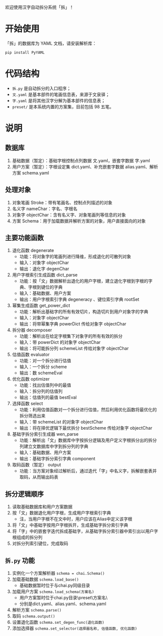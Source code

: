 欢迎使用汉字自动拆分系统「拆」！

# 开始使用

「拆」的数据库为 YAML 文档，请安装解析库：

```bash
pip install PyYAML
```

# 代码结构

- `拆.py` 是自动拆分的入口程序；
- `文.yaml` 是基本部件的笔画信息表，来源于文泉驿；
- `字.yaml` 是将其他汉字分解为基本部件的信息表；
- `preset/` 是本系统内置的方案集，目前包括 98 五笔。

# 说明

## 数据库

1. 基础数据（暂定）：基础字根控制点列数据 文.yaml，嵌套字数据 字.yaml
2. 用户方案（暂定）：字根设定集 dict.yaml、补充嵌套字数据 alias.yaml、解析方案 schema.yaml

## 处理对象

1. 对象笔画 Stroke：带有笔画名、控制点列描述的对象
2. 名义字 nameChar：字名、字根名
2. 对象字 objectChar：含有名义字、对象笔画列等信息的对象
3. 方案 Schema：用于加载数据并解析方案的对象，用户直接面向的对象

## 主要功能函数

1. 退化函数 degenerate
    - 功能：将对象字的笔画列进行降维，形成退化的可散列对象
    - 输入：对象字 objectChar
    - 输出：退化字 degenChar
2. 用户字根索引生成函数 dict_parse
    - 功能：按「文」数据解析出退化的用户字根，建立退化字根到字根的字典、字根到键位的字典
    - 输入：基础数据、用户方案
    - 输出：用户字根索引字典 degeneracy 、键位索引字典 rootSet
3. 幂集生成函数 get_power_dict
    - 功能：解析出基础字的所有有效切片，构造切片到用户对象字的字典
    - 输入：对象字 objectChar
    - 输出：将带幂集字典 powerDict 传给对象字 objectChar
4. 拆分器 decomposer
    - 功能：解析出在给定字根集下对象字的所有有效的拆分
    - 输入：带 powerDict 的对象字 objectChar
    - 输出：将可能拆分列 schemeList 传给对象字 objectChar
5. 估值函数 evaluator
    - 功能：对一个拆分进行估值
    - 输入：一个拆分 scheme
    - 输出：数 schemeEval
6. 优化函数 optimizer
    - 功能：找出估值列中的最值
    - 输入：拆分列的估值列
    - 输出：估值列的最值 bestEval
7. 选择函数 select
    - 功能：利用估值函数对一个拆分进行估值，然后利用优化函数将最优化的拆分筛选出来
    - 输入：带 schemeList 的对象字 objectChar
    - 输出：将在择优逻辑下最优拆分 bestScheme 传给对象字 objectChar
8. 基础字拆分索引生成器 wen_parse
    - 功能：解析出「文」数据库中字按拆分逻辑及用户定义字根拆分出的拆分列建立文数据库中字到拆分列的字典
    - 输入：基础数据、用户方案
    - 输出：基础字拆分索引字典 component
9. 取码函数（暂定） output
    - 功能：当方案对象经过解析后，通过迭代「字」中名义字，拆解嵌套表并取码，从而输出码表

## 拆分逻辑顺序

1. 读取基础数据库和用户方案数据
2. 按「文」数据退化用户字根，生成用户字根索引字典
    - 注，当用户字根不在文中时，用户应该在Alias中定义该字根
3. 将「文」中基础字按用户字根拆开，生成基础字拆分索引字典
4. 将「字」中的嵌套字迭代拆成基础字，从基础字拆分索引器中索引出以用户字根组成的拆分列
5. 对拆分列索引键位，完成取码

## `拆.py` 功能

1. 实例化一个方案解析器 `schema = chai.Schema()`
2. 加载基础数据 `schema.load_base()`
    - 基础数据暂时位于与chai.py同级目录
3. 加载用户方案 `schema.load_schema(方案名)`
    - 用户方案暂时位于chai.py目录\preset\方案名\
    - 分别是dict.yaml、alias.yaml、schema.yaml
4. 解析方案 `schema.parse()`
5. 取码 `schema.output()`
6. 设置退化函数 `schema.set_degen_func(退化函数)`
7. 添加选择器 `schema.set_selector(选择器名称, 估值函数, 优化函数)`